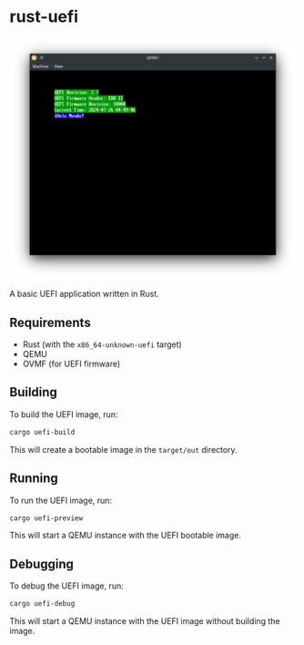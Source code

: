 # rust-uefi

![Hello World](demo.png)

A basic UEFI application written in Rust.

## Requirements

- Rust (with the `x86_64-unknown-uefi` target)
- QEMU
- OVMF (for UEFI firmware)

## Building

To build the UEFI image, run:

```bash
cargo uefi-build
```

This will create a bootable image in the `target/out` directory.

## Running

To run the UEFI image, run:

```bash
cargo uefi-preview	
```

This will start a QEMU instance with the UEFI bootable image.

## Debugging

To debug the UEFI image, run:

```bash
cargo uefi-debug
```

This will start a QEMU instance with the UEFI image without building the image.